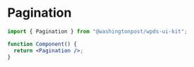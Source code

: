 # Pagination

```jsx
import { Pagination } from "@washingtonpost/wpds-ui-kit";

function Component() {
  return <Pagination />;
}
```
